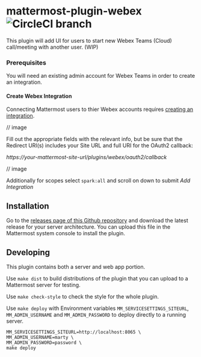 # mattermost-plugin-webex ![CircleCI branch](https://img.shields.io/circleci/project/github/stevepartridge/mattermost-plugin-webex/master.svg)

This plugin will add UI for users to start new Webex Teams (Cloud) call/meeting with another user. (WIP)

### Prerequisites
You will need an existing admin account for Webex Teams in order to create an integration. 

#### Create Webex Integration

Connecting Mattermost users to thier Webex accounts requires [creating an integration](https://developer.webex.com/my-apps/new/integration).  

// image

Fill out the appropriate fields with the relevant info, but be sure that the Redirect URI(s) includes your Site URL and full URI for the OAuth2 callback:

_https://your-mattermost-site-url/plugins/webex/oauth2/callback_

// image 

Additionally for scopes select ```spark:all``` and scroll on down to submit _Add Integration_


## Installation

Go to the [releases page of this Github repository](https://github.com/mattermost/mattermost-plugin-zoom/releases) and download the latest release for your server architecture. You can upload this file in the Mattermost system console to install the plugin.

## Developing

This plugin contains both a server and web app portion.

Use `make dist` to build distributions of the plugin that you can upload to a Mattermost server for testing.

Use `make check-style` to check the style for the whole plugin.

Use `make deploy` with Environment variables `MM_SERVICESETTINGS_SITEURL`, `MM_ADMIN_USERNAME` and `MM_ADMIN_PASSWORD` to deploy directly to a running server. 

```
MM_SERVICESETTINGS_SITEURL=http://localhost:8065 \ 
MM_ADMIN_USERNAME=marty \
MM_ADMIN_PASSWORD=password \
make deploy
```